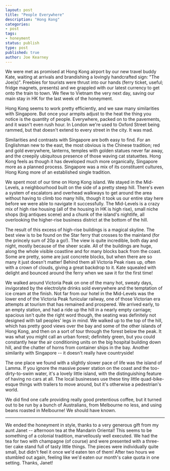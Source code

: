 ```yaml
---
layout: post
title: "People Everywhere"
description: "Hong Kong"
categories:
- post
tags:
- honeyment
status: publish
type: post
published: true
author: Joe Kearney
---
```


We were met as promised at Hong Kong airport by our new travel buddy Kate, waiting at arrivals and brandishing a lovingly handcrafted sign: "The Joe(s)". Freebies for tourists were thrust into our hands (ferry ticket, useful; fridge magnets, presents) and we grappled with our latest currency to get onto the train to town. We flew to Vietnam the very next day, saving our main stay in HK for the last week of the honeyment.

Hong Kong seems to work pretty efficiently, and we saw many similarities with Singapore. But once your armpits adjust to the heat the thing you notice is the quantity of people. Everywhere, packed on to the pavements, and it wasn't even rush hour. In London we're used to Oxford Street being rammed, but that doesn't extend to every street in the city. It was mad.

Similarities and contrasts with Singapore are both easy to find. For an Englishman new to the east, the most obvious is the Chinese tradition; red and gold everywhere, lanterns, temples with golden statues never far away, and the creepily ubiquitous presence of those waving cat statuettes. Hong Kong feels as though it has developed much more organically, Singapore more as a planned process. Singapore was a mix of its constituent cultures, Hong Kong more of an established single tradition.

We spent most of our time on Hong Kong island. We stayed in the Mid-Levels, a neighbourhood built on the side of a pretty steep hill. There's even a system of escalators and overhead walkways to get around the area without having to climb too many hills, though it took us our entire stay here before we were able to navigate it successfully. The Mid-Levels is a crazy mix of high rise housing (all of the housing in HK is high rise), small niche shops (big antiques scene) and a chunk of the island's nightlife, all overlooking the higher-rise business district at the bottom of the hill.

The result of this excess of high-rise buildings is a magical skyline. The best view is to be found on the Star ferry that crosses to the mainland (for the princely sum of 20p a go!). The view is quite incredible, both day and night, mostly because of the sheer scale. All of the buildings are huge, along the whole visible coastline and for many blocks back from the coast. Some are pretty, some are just concrete blocks, but when there are so many it just doesn't matter! Behind them all Victoria Peak rises up, often with a crown of clouds, giving a great backdrop to it. Kate squealed with delight and bounced around the ferry when we saw it for the first time!

We walked around Victoria Peak on one of the many hot, sweaty days, invigorated by the electrolyte drinks sold everywhere and the temptation of ice cream at the finish. Not far from our hotel in the Mid-Levels was the lower end of the Victoria Peak funicular railway, one of those Victorian era attempts at tourism that has remained and prospered. We arrived early, to an empty station, and had a ride up the hill in a nearly empty carriage; spacious isn't quite the right word though, the seating was definitely not designed with tall peoples' legs in mind. We walked up to the top of the hill, which has pretty good views over the bay and some of the other islands of Hong Kong, and then on a sort of tour through the forest below the peak. It was what you might call an urban forest; definitely green, but you could constantly hear the air conditioning units on the big hospital building down hill, and the chatter of horns from container ships in the bay. Another similarity with Singapore -- it doesn't really have countryside!

The one place we found with a slightly slower pace of life was the island of Lamma. If you ignore the massive power station on the coast and the too-dirty-to-swim water, it's a lovely little island, with the distinguishing feature of having no cars at all. The local businesses use these tiny little quad-bike-esque things with trailers to move around, but it's otherwise a pedestrian's world.

We did find one cafe providing really good pretentious coffee, but it turned out to be run by a bunch of Australians, from Melbourne no less, and using beans roasted in Melbourne! We should have known.

***

We ended the honeyment in style, thanks to a very generous gift from my aunt Janet -- afternoon tea at the Mandarin Oriental! This seems to be something of a colonial tradition, marvellously well executed. We had the tea for two with champagne (of course) and were presented with a three-tier cake stand full of tasty little things. The pieces were individually quite small, but didn't feel it once we'd eaten ten of them! After two hours we stumbled out again, feeling like we'd eaten our month's cake quota in one setting. Thanks, Janet!
